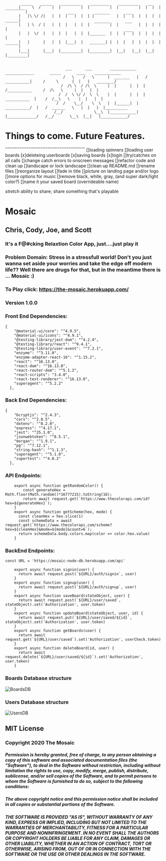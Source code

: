                                         
          |‾‾‾‾‾\  /‾‾‾‾‾|  |‾‾‾‾‾‾‾‾‾|  |‾‾‾‾‾‾‾‾‾|  |‾‾‾‾‾‾‾‾‾|  |‾‾|  |‾‾‾‾‾‾‾‾‾|  
          |   |\ \/ /|   |  |  |‾‾‾|  |  | |‾‾‾‾‾‾‾   |  |‾‾‾|  |  |  |  |   ______|
          |   | \  / |   |  |  |   |  |  |  ‾‾‾‾‾‾‾|  |   ‾‾‾   |  |  |  |  |
          |   |  \/  |   |  |  |   |  |  |_______  |  |  |‾‾‾|  |  |  |  |  |
          |   |      |   |  |  |___|  |   _______| |  |  |   |  |  |  |  |   ‾‾‾‾‾‾|
          |___|      |___|  |_________|  |_________|  |__|   |__|  |__|  |_________|
          

                               ___      ___        ____________      _____________       _____       ____    ____________
                              /   \    /   \      |  _______   |   /   ___________|     /     \      |  |   |   ________/
                             /  /\ \  / /\  \     |  |      |  |  |   /___________     /  /\   \     |  |   |  |
                            /  /  \ \/ /  \  \    |  |      |  |  | ___________  |    /  /__\   \    |  |   |  |
                           /  /    \__/    \  \   |  |______|  |   ___________/  |   /  ______   \   |  |   |  |__________
                          /__/              \__\  |____________|  |_____________/   /__/       \__\  |__|   |____________/




# Things to come. Future Features.
‾‾‾‾‾‾‾‾‾‾‾‾‾‾‾‾‾‾‾‾‾‾‾‾‾‾‾‾‾‾‾‾‾‾
[]loading spinners
  []loading user boards
  [x]deleteing userboards
  [x]saving boards
  [x]login
[]try/catches on all calls
[]change catch errors to onscreen messages
[]refactor code and clean up
[]landscape or lock landscape
[]clean up README.md
[]rename files
[]reorganize layout
[]fade in title
[]picture on landing page and/or logo
[]more options for music
[]remove black, white, gray, (and super dark/light color?)
[]name it your saved board (overrideable name)

*stretch* ability to share; share something that's playable



# Mosaic

## Chris, Cody, Joe, and Scott

### It's a F@#cking Relaxtion Color App, just....just play it

### Problem Domain: Stress in a stressfull world! Don't you just wanna set aside your worries and take the edge off modern life?? Well there are drugs for that, but in the meantime there is ... Mosaic :)

### To Play click: https://the-mosaic.herokuapp.com/

### Version 1.0.0 

### Front End Dependencies: 
```
{
    "@material-ui/core": "^4.9.5",
    "@material-ui/icons": "^4.9.1",
    "@testing-library/jest-dom": "^4.2.4",
    "@testing-library/react": "^9.4.1",
    "@testing-library/user-event": "^7.2.1",
    "enzyme": "^3.11.0",
    "enzyme-adapter-react-16": "^1.15.2",
    "react": "^16.13.0",
    "react-dom": "^16.13.0",
    "react-router-dom": "^5.1.2",
    "react-scripts": "3.4.0",
    "react-test-renderer": "^16.13.0",
    "superagent": "^5.2.2"
  },
```
### Back End Dependencies:
```
{
    "bcryptjs": "^2.4.3",
    "cors": "^2.8.5",
    "dotenv": "^8.2.0",
    "express": "^4.17.1",
    "jest": "^25.1.0",
    "jsonwebtoken": "^8.5.1",
    "morgan": "^1.9.1",
    "pg": "^7.12.1",
    "string-hash": "^1.1.3",
    "superagent": "^5.1.0",
    "supertest": "^4.0.2"
  },
```

### API Endpoints: 
```
    export async function getRandomColor() {
        const generateHex = Math.floor(Math.random()*16777215).toString(16);
        return await request.get(`https://www.thecolorapi.com/id?hex=${generateHex}`);
    }
    export async function getScheme(hex, mode) {
      const cleanHex = hex.slice(1)
      const schemeData = await request.get(`https://www.thecolorapi.com/scheme?hex=${cleanHex}&mode=${mode}&count=6`);
      return schemeData.body.colors.map(color => color.hex.value)
    }
```

### BackEnd Endpoints:
```
const URL = 'https://mosaic-node-db.herokuapp.com/api'

    export async function signin(user) {
      return await request.post(`${URL}/auth/signin`, user)
    }
    export async function signup(user) {
      return await request.post(`${URL}/auth/signup`, user)
    }
    export async function saveBoard(stateObject, user) {
      return await request.post(`${URL}/user/saved`, stateObject).set('Authorization', user.token)
    }
    export async function updateBoard(stateObject, user, id) {
      return await request.put(`${URL}/user/saved/${id}`, stateObject).set('Authorization', user.token)
    }
    export async function getBoards(user) {
      return await request.get(`${URL}/user/saved`).set('Authorization', userCheck.token)
    }
    export async function deleteBoard(id, user) {
      return await request.delete(`${URL}/user/saved/${id}`).set('Authorization', user.token)
    }
```

### Boards Database structure
![BoardsDB](./public/Boards-DB-ScreenShot.png "boards database")

### Users Database structure
![UsersDB](./public/Users-DB-ScreenShot.png "users database")

## MIT License
### Copyright 2020 The Mosaic

##### Permission is hereby granted, free of charge, to any person obtaining a copy of this software and associated documentation files (the "Software"), to deal in the Software without restriction, including without limitation the rights to use, copy, modify, merge, publish, distribute, sublicense, and/or sell copies of the Software, and to permit persons to whom the Software is furnished to do so, subject to the following conditions:

##### The above copyright notice and this permission notice shall be included in all copies or substantial portions of the Software.

##### THE SOFTWARE IS PROVIDED "AS IS", WITHOUT WARRANTY OF ANY KIND, EXPRESS OR IMPLIED, INCLUDING BUT NOT LIMITED TO THE WARRANTIES OF MERCHANTABILITY, FITNESS FOR A PARTICULAR PURPOSE AND NONINFRINGEMENT. IN NO EVENT SHALL THE AUTHORS OR COPYRIGHT HOLDERS BE LIABLE FOR ANY CLAIM, DAMAGES OR OTHER LIABILITY, WHETHER IN AN ACTION OF CONTRACT, TORT OR OTHERWISE, ARISING FROM, OUT OF OR IN CONNECTION WITH THE SOFTWARE OR THE USE OR OTHER DEALINGS IN THE SOFTWARE.



